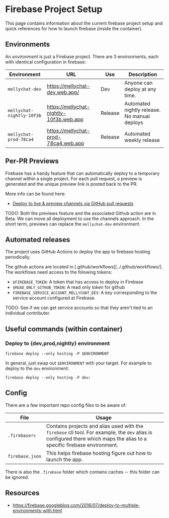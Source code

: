 # Firebase Project Setup

This page contains information about the current firebase project setup and
quick references for how to launch firebase (inside the container).

## Environments

An *environment* is just a Firebase project. There are 3 environments, each
with identical configuration in firebase:

Environment | URL | Use | Description
------------|-----|----|-------
`mellychat-dev`| https://mellychat-dev.web.app/ | Dev | Anyone can deploy at any time.
`mellychat-nightly-10f3b` | https://mellychat-nightly-10f3b.web.app | Release | Automated nightly release. No manual deploys
`mellychat-prod-78ca4` | https://mellychat-prod-78ca4.web.app | Release | Automated weekly release

## Per-PR Previews

Firebase has a handy feature that can automatically deploy to a temporary channel within a single project.
For each pull request, a preview is generated and the unique preview link is posted back to the PR.

More info can be found here:

- [Deploy to live & preview channels via GitHub pull requests](https://firebase.google.com/docs/hosting/github-integration)

TODO: Both the previews feature and the associated Github action are in Beta. We can move all deployment to use the channels
approach. In the short term, previews can replace the `mellychat-dev` environment.

## Automated releases

The project uses GitHub Actions to deploy the app to firebase hosting
periodically.

The github actions are located in [.github/workflows][../.github/workflows/]. The workflows need access to the folowing tokens:

- `$FIREBASE_TOKEN`: A token that has access to deploy in Firebase
- `$READ_ONLY_GITHUB_TOKEN`: A read only token for github
- `FIREBASE_SERVICE_ACCOUNT_MELLYCHAT_DEV`: A key corresponding to the service account configured at Firebase.

TODO: See if we can get service accounts so that they aren't tied to an individual contributer.

## Useful commands (within container)

### Deploy to {dev,prod,nightly} environment

`firebase deploy --only hosting -P $ENVIRONMENT`

In general, just swap out `$ENVIRONMENT` with your target. For example to
deploy to the `dev` environment:

`firebase deploy --only hosting -P dev:`

## Config

There are a few important repo config files to be aware of:

File | Usage
---| ---
`.firebaserc` | Contains projects and alias used with the `firebase` cli tool. For example, the `dev` alias is configured there which maps the alias to a specific firebase environment.
`firebase.json` | This helps firebase hosting figure out how to launch the app.

There is also the `.firebase` folder which contains caches -- this folder can be ignored.

## Resources 
* https://firebase.googleblog.com/2016/07/deploy-to-multiple-environments-with.html